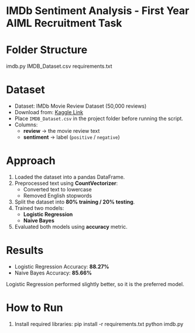 # IMDb Sentiment Analysis - First Year AIML Recruitment Task

# Folder Structure
imdb.py
IMDB_Dataset.csv
requirements.txt


# Dataset
- Dataset: IMDb Movie Review Dataset (50,000 reviews)
- Download from: [Kaggle Link](https://www.kaggle.com/datasets/lakshmi25npathi/imdb-dataset-of-50k-movie-reviews)
- Place `IMDB_Dataset.csv` in the project folder before running the script.
- Columns:
  - **review** → the movie review text
  - **sentiment** → label (`positive` / `negative`)

# Approach
1. Loaded the dataset into a pandas DataFrame.
2. Preprocessed text using **CountVectorizer**:
   - Converted text to lowercase
   - Removed English stopwords
3. Split the dataset into **80% training / 20% testing**.
4. Trained two models:
   - **Logistic Regression**
   - **Naive Bayes**
5. Evaluated both models using **accuracy** metric.

# Results
- Logistic Regression Accuracy: **88.27%**
- Naive Bayes Accuracy: **85.66%**

Logistic Regression performed slightly better, so it is the preferred model.

# How to Run
1. Install required libraries:
   pip install -r requirements.txt
   python imdb.py
